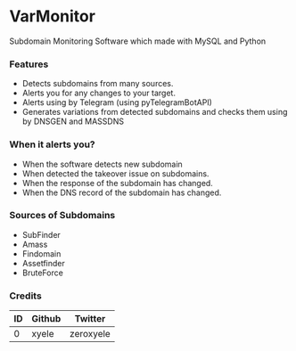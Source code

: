 # VarMonitor
Subdomain Monitoring Software which made with MySQL and Python

### Features
- Detects subdomains from many sources.
- Alerts you for any changes to your target.
- Alerts using by Telegram (using pyTelegramBotAPI)
- Generates variations from detected subdomains and checks them using by DNSGEN and MASSDNS

### When it alerts you?
- When the software detects new subdomain
- When detected the takeover issue on subdomains.
- When the response of the subdomain has changed.
- When the DNS record of the subdomain has changed.

### Sources of Subdomains
- SubFinder
- Amass
- Findomain
- Assetfinder
- BruteForce

### Credits
| ID | Github | Twitter   |
|----|--------|-----------|
| 0  | xyele  | zeroxyele |
